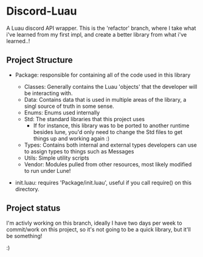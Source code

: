 # Discord-Luau

A Luau discord API wrapper. This is the 'refactor' branch, where I take what i've learned from my first impl, and create a better library from what i've learned..!

## Project Structure

- Package: responsible for containing all of the code used in this library
  - Classes: Generally contains the Luau 'objects' that the developer will be interacting with.
  - Data: Contains data that is used in multiple areas of the library, a singl source of truth in some sense.
  - Enums: Enums used internally
  - Std: The standard libraries that this project uses
    - If for instance, this library was to be ported to another runtime besides lune, you'd only need to change the Std files to get things up and working again :)
  - Types: Contains both internal and external types developers can use to assign types to things such as Messages
  - Utils: Simple utility scripts
  - Vendor: Modules pulled from other resources, most likely modified to run under Lune!

- init.luau: requires 'Package/init.luau', useful if you call require() on this directory.

## Project status

I'm activly working on this branch, ideally I have two days per week to commit/work on this project, so it's not going to be a quick library, but it'll be something!

:)
